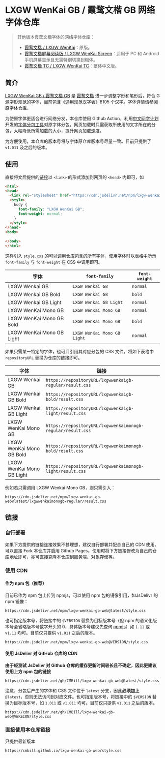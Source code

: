 # LXGW WenKai GB / 霞鹜文楷 GB 网络字体仓库

> 其他版本霞鹜文楷字体的网络字体仓库：
>   - [霞鹜文楷 / LXGW WenKai](https://github.com/CMBill/lxgw-wenkai-web)：原版。
>   - [霞鹜文楷屏幕阅读版 / LXGW WenKai Screen](https://github.com/CMBill/lxgw-wenkai-screen-web)：适用于 PC 和 Android 手机屏幕显示且无需特别切换到粗体。
>   - [霞鹜文楷 TC / LXGW WenKai TC](https://github.com/CMBill/lxgw-wenkai-tc-web)：繁体中文版。

## 简介
[LXGW WenKai GB / 霞鹜文楷 GB](https://github.com/lxgw/LxgwWenkaiGB) 是 [霞鹜文楷](https://github.com/lxgw/LxgwWenKai) 进一步调整字形和笔形后，符合 G 源字形规范的字体，目前包含《通用规范汉字表》8105 个汉字。字体详情请参阅原字体仓库。

为使原字体更适合进行网络分发，本仓库使用 Github Action，利用[中文网字计划](https://chinese-font.netlify.app/)开发的[字体分包工具](https://github.com/KonghaYao/cn-font-split)对原字体分包，网页加载时只需获取所使用的文字所在的分包，大幅降低所需加载的大小，提升网页加载速度。

为方便使用，本仓库的版本号将与字体原仓库版本号尽量一致。目前只提供了 `v1.011` 及之后的版本。

## 使用
直接将文后提供的[链接](#链接)以 `<link>` 的形式添加到网页的 `<head>` 内即可，如

```html
<html>
<head>
  <link rel="stylesheet" href="https://cdn.jsdelivr.net/npm/lxgw-wenkai-gb-web@latest/style.css" />
  <style>
    body {
      font-family: "LXGW WenKai GB";
      font-weight: normal;
    }
  </style>
</head>
<body>
  
</body>
</html>
```

这样引入 `style.css` 的可以调用仓库包含的所有字体，使用字体时以表格中所示 `font-family` 与 `font-weight` 在 CSS 中调用即可。

| 字体                      | `font-family`               | `font-weight` |
| ------------------------- | --------------------------- | ------------- |
| LXGW Wenkai GB            | `LXGW Wenkai GB`            | `normal`      |
| LXGW Wenkai GB Bold       | `LXGW Wenkai GB`            | `bold`        |
| LXGW Wenkai GB Light      | `LXGW Wenkai GB Light`      | `normal`      |
| LXGW WenKai Mono GB       | `LXGW WenKai Mono GB`       | `normal`      |
| LXGW WenKai Mono GB Bold  | `LXGW WenKai Mono GB`       | `bold`        |
| LXGW WenKai Mono GB Light | `LXGW WenKai Mono GB Light` | `normal`      |

如果只需某一特定的字体，也可只引用其对应分包的 CSS 文件，将如下表格中 `repositoryURL` 替换为仓库的链接即可。

| 字体                      | 链接                                                              |
| ------------------------- | ----------------------------------------------------------------- |
| LXGW Wenkai GB            | `https://repositoryURL/lxgwwenkaigb-regular/result.css`     |
| LXGW Wenkai GB Bold       | `https://repositoryURL/lxgwwenkaigb-bold/result.css`        |
| LXGW Wenkai GB Light      | `https://repositoryURL/lxgwwenkaigb-light/result.css`       |
| LXGW WenKai Mono GB       | `https://repositoryURL/lxgwwenkaimonogb-regular/result.css` |
| LXGW WenKai Mono GB Bold  | `https://repositoryURL/lxgwwenkaimonogb-bold/result.css`    |
| LXGW WenKai Mono GB Light | `https://repositoryURL/lxgwwenkaimonogb-light/result.css`   | 

例如若只需调用 LXGW Wenkai Mono GB，则只需引入：
```
https://cdn.jsdelivr.net/npm/lxgw-wenkai-gb-web@latest/lxgwwenkaimonogb-regular/result.css
``` 

## 链接
### 自行部署
如果下方提供的链接连接效果不甚理想，建议自行部署并配合自己的 CDN 使用。可以直接 Fork 本仓库并启用 Github Pages，使用时将下方链接修改为自己的仓库地址即可，亦可直接克隆本仓库到服务端、对象存储等。

### 使用 CDN
#### 作为 npm 包（推荐）
目前已作为 npm 包上传到 npmjs，可以使用 npm 包的镜像引用，如JsDelivr 的 npm 镜像：

```
https://cdn.jsdelivr.net/npm/lxgw-wenkai-gb-web@latest/style.css
```

也可指定版本号，将链接中的 `$VERSION` 替换为目标版本号（但 npm 的语义化版本号会省略版本号数字开头的 0，具体版本号建议先查询 [npmjs](https://www.npmjs.com/package/lxgw-wenkai-gb-web?activeTab=versions)）如 `1.11` 或 `v1.11` 均可。目前仅只提供 `v1.011` 之后的版本。

```
https://cdn.jsdelivr.net/npm/lxgw-wenkai-gb-web@VERSION/style.css
```

#### 使用 JsDelivr 对 GitHub 仓库的 CDN
**由于经测试 JsDelivr 对 Github 仓库的缓存更新时间较长且不确定，因此更建议使用上方 npm 包的链接**
```
https://cdn.jsdelivr.net/gh/CMBill/lxgw-wenkai-gb-web@latest/style.css
```

注意，分包后产生的字体和 CSS 文件位于 `latest` 分支，因此**必须加上** `@latest`，否则无法访问到对应文件。也可指定版本号，将链接中的 `$VERSION` 替换为目标版本号，如 `1.011` 或 `v1.011` 均可。目前仅只提供 `v1.011` 之后的版本。
```
https://cdn.jsdelivr.net/gh/CMBill/lxgw-wenkai-gb-web@VERSION/style.css
```

### 直接使用本仓库链接
只提供最新版本

```
https://cmbill.github.io/lxgw-wenkai-gb-web/style.css
```
